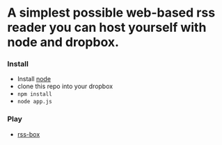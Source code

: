 A simplest possible web-based rss reader you can host yourself with node and dropbox.
===

### Install

 - Install [node](http://nodejs.org)
 - clone this repo into your dropbox
 - `npm install`
 - `node app.js`

### Play
 - [rss-box](http://localhost:3000)
